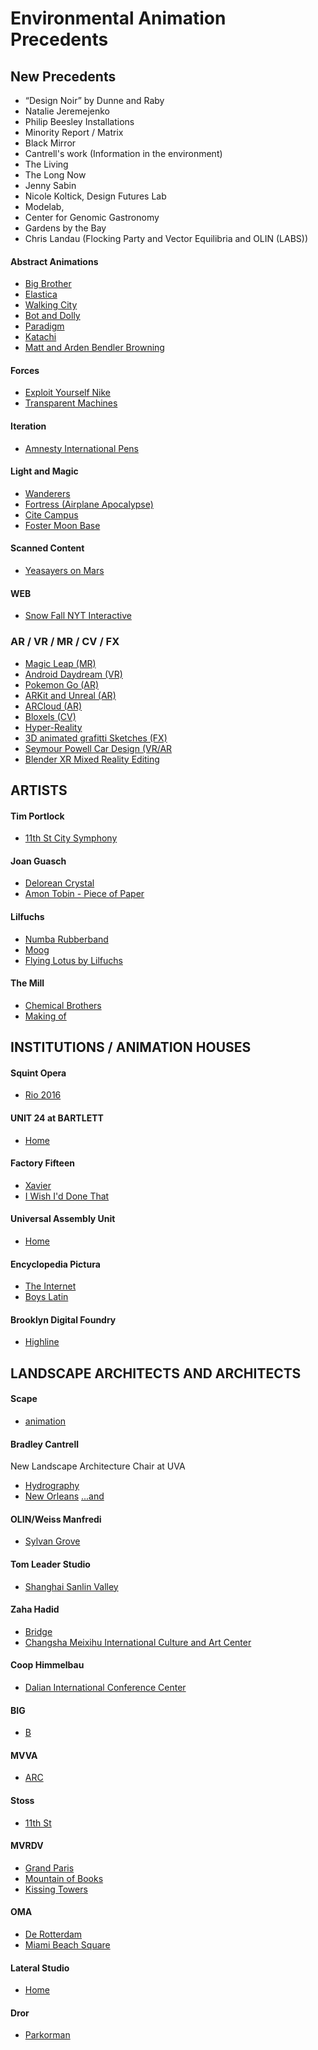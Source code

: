 
# Environmental Animation Precedents

## New Precedents
- “Design Noir” by Dunne and Raby
- Natalie Jeremejenko
- Philip Beesley Installations
- Minority Report / Matrix
- Black Mirror
- Cantrell's work (Information in the environment)
- The Living
- The Long Now
- Jenny Sabin
- Nicole Koltick, Design Futures Lab
- Modelab, 
- Center for Genomic Gastronomy
- Gardens by the Bay
- Chris Landau (Flocking Party and Vector Equilibria and OLIN (LABS))


#### Abstract Animations
- [Big Brother](http://vimeo.com/channels/animatedshorts/103437078)
- [Elastica](http://vimeo.com/channels/animatedshorts/90603521)
- [Walking City](http://vimeo.com/channels/animatedshorts/85596568)
- [Bot and Dolly](http://vimeo.com/channels/animatedshorts/75260457)
- [Paradigm](http://vimeo.com/channels/animatedshorts/64600406)
- [Katachi](http://vimeo.com/channels/animatedshorts/58022280)
- [Matt and Arden Bendler Browning](http://vimeo.com/55478763)

#### Forces
- [Exploit Yourself Nike](http://vimeo.com/channels/animatedshorts/5318821)
- [Transparent Machines](http://vimeo.com/channels/animatedshorts/78716671)

#### Iteration
- [Amnesty International Pens](http://vimeo.com/channels/animatedshorts/98138595)

#### Light and Magic
- [Wanderers](http://vimeo.com/channels/animatedshorts/78716671)
- [Fortress (Airplane Apocalypse)](http://vimeo.[com/channels/animatedshorts/67768281)
- [Cite Campus](https://goo.gl/Kkvj6J)
- [Foster Moon Base](https://www.youtube.com/watch?time_continue=262&v=-TwYEIb90-8)

#### Scanned Content
- [Yeasayers on Mars](https://vimeo.com/151002965)

#### WEB
- [Snow Fall NYT Interactive](http://www.nytimes.com/projects/2012/snow-fall/#/?part=tunnel-creek)


### AR / VR / MR / CV / FX
- [Magic Leap (MR)](https://www.magicleap.com/)
- [Android Daydream (VR)](https://vr.google.com/daydream/)
- [Pokemon Go (AR)](https://www.youtube.com/watch?v=c8ow2WitqTw)
- [ARKit and Unreal (AR)](https://www.unrealengine.com/en-US/blog/epic-unreal-engine-wwdc-2017)
- [ARCloud (AR)](https://medium.com/super-ventures-blog/arkit-and-arcore-will-not-usher-massive-adoption-of-mobile-ar-da3d87f7e5ad?mc_cid=701b28c413&mc_eid=64cc929e22)
- [Bloxels (CV)](https://www.kickstarter.com/projects/pixelpress/bloxels-build-your-own-video-games-with-blocks)
- [Hyper-Reality](https://vimeo.com/166807261)
- [3D animated grafitti Sketches (FX)](http://vimeo.com/17023536)
- [Seymour Powell Car Design (VR/AR](https://youtu.be/j5bAig-8uFs)
- [Blender XR Mixed Reality Editing](https://www.marui-plugin.com/blender-xr/)

## ARTISTS

#### Tim Portlock
- [11th St City Symphony](https://vimeo.com/83285121)

#### Joan Guasch
- [Delorean Crystal](http://youtu.be/-Q7skb6Prvs)
- [Amon Tobin - Piece of Paper](http://www.joanguasch.com/amon-tobin-piece-of-paper/)

#### Lilfuchs
- [Numba Rubberband](http://vimeo.com/84785345)
- [Moog](http://vimeo.com/58941571)
- [Flying Lotus by Lilfuchs](https://www.youtube.com/watch?v=0ScYz9sNaQk)

#### The Mill
- [Chemical Brothers](https://www.youtube.com/watch?v=BC2dRkm8ATU)
- [Making of](https://vimeo.com/154038415)

## INSTITUTIONS / ANIMATION HOUSES

#### Squint Opera
- [Rio 2016](https://www.youtube.com/watch?v=acx7w2cOjyY&index=8&list=PLiVjfcIJ1aFNR33cyJWaWuWsv2EVAWGQZ)

#### UNIT 24 at BARTLETT
- [Home](http://www.unittwentyfour.com/)

#### Factory Fifteen
- [Xavier](http://www.factoryfifteen.com/7936/3510017/select/xavier)
- [I Wish I'd Done That](http://www.factoryfifteen.com/7936/2109260/select/d-ad-i-wish-id-done-that-)

#### Universal Assembly Unit
- [Home](http://universalassemblyunit.com/)

#### Encyclopedia Pictura
- [The Internet](https://vimeo.com/75395812)
- [Boys Latin](https://www.youtube.com/watch?v=prBaZzYmQrI)

#### Brooklyn Digital Foundry
- [Highline](http://vimeo.com/10053802)

## LANDSCAPE ARCHITECTS AND ARCHITECTS

#### Scape
- [animation](https://www.scapestudio.com/projects/public-sediment-alameda-creek/)

#### Bradley Cantrell
New Landscape Architecture Chair at UVA
- [Hydrography](http://vimeo.com/93353184)
- [New Orleans](http://vimeo.com/93353182) [...and](http://vimeo.com/14018940)

#### OLIN/Weiss Manfredi
- [Sylvan Grove](http://vimeo.com/41492356)

#### Tom Leader Studio
- [Shanghai Sanlin Valley](https://vimeo.com/214590921)

#### Zaha Hadid
- [Bridge](https://vimeo.com/136325200)
- [Changsha Meixihu International Culture and Art Center](https://www.youtube.com/watch?v=itTY2vOjEdo)

#### Coop Himmelbau
- [Dalian International Conference Center](https://www.youtube.com/watch?v=cUrt8-aHJjs)

#### BIG
- [B](https://www.youtube.com/watch?v=lALmZv_dbo8&amp;index=3&amp;list=PLiVjfcIJ1aFNR33cyJWaWuWsv2EVAWGQZ)

#### MVVA
- [ARC](http://vimeo.com/55815085)

#### Stoss
- [11th St](http://vimeo.com/107753559)

#### MVRDV
- [Grand Paris](https://www.youtube.com/watch?v=lyvSzmBkg9s)
- [Mountain of Books](https://www.youtube.com/watch?v=w5nIYKedxNQ)
- [Kissing Towers](https://www.youtube.com/watch?v=SC1QTKZXpMA)

#### OMA
- [De Rotterdam](https://www.youtube.com/watch?v=ACKvs_cwnYg)
- [Miami Beach Square](https://www.youtube.com/watch?v=O4BatuC8svY)

#### Lateral Studio
- [Home](https://vimeo.com/63614185)

#### Dror
- [Parkorman](https://vimeo.com/176369921)



